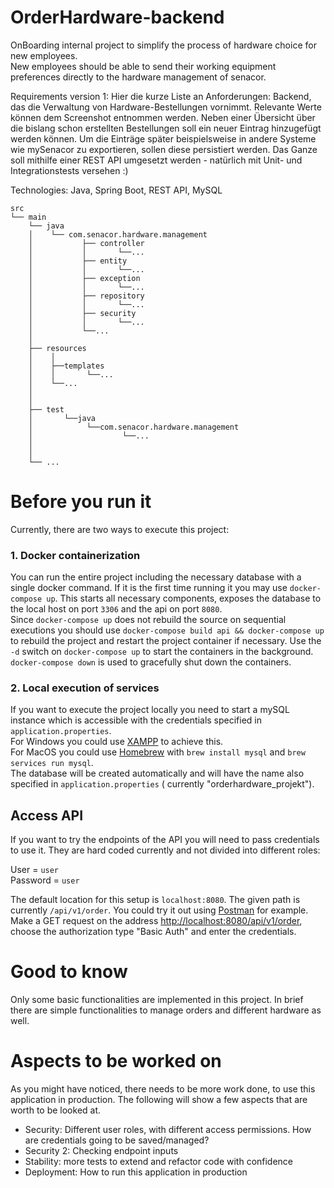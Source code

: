 # OrderHardware-backend

OnBoarding internal project to simplify the process of hardware choice for new employees.  
New employees should be able to send their working equipment preferences directly to the hardware management of senacor.

Requirements version 1:
Hier die kurze Liste an Anforderungen:
Backend, das die Verwaltung von Hardware-Bestellungen vornimmt. Relevante Werte können dem Screenshot entnommen werden.
Neben einer Übersicht über die bislang schon erstellten Bestellungen soll ein neuer Eintrag hinzugefügt werden können.
Um die Einträge später beispielsweise in andere Systeme wie mySenacor zu exportieren, sollen diese persistiert werden.
Das Ganze soll mithilfe einer REST API umgesetzt werden - natürlich mit Unit- und Integrationstests versehen :)

Technologies: Java, Spring Boot, REST API, MySQL

```
src
└── main
    └── java
    │    └── com.senacor.hardware.management
    │           ├── controller    
    │           │       └──...
    │           ├── entity
    │           │       └──...
    │           ├── exception
    │           │       └──...
    │           ├── repository
    │           │       └──...
    │           ├── security
    │           │       └──...
    │           └──...
    │
    ├── resources
    │    │
    │    ├──templates
    │    │       └──...
    │    └──... 
    │
    │
    ├── test
    │       └──java
    │            └──com.senacor.hardware.management
    │                    └──...  
    │ 
    │                   
    └── ...                       
```

# Before you run it

Currently, there are two ways to execute this project:

### 1. Docker containerization

You can run the entire project including the necessary database with a single docker command. If it is the first time
running it you may use ``docker-compose up``. This starts all necessary components, exposes the database to the local
host on port ``3306`` and the api on port ``8080``.  
Since ``docker-compose up`` does not rebuild the source on sequential executions you should
use ```docker-compose build api && docker-compose up``` to rebuild the project and restart the project container if
necessary. Use the ```-d``` switch on ```docker-compose up``` to start the containers in the background.  
```docker-compose down``` is used to gracefully shut down the containers.

### 2. Local execution of services

If you want to execute the project locally you need to start a mySQL instance which is accessible with the credentials
specified in ```application.properties```.  
For Windows you could use [XAMPP](https://www.apachefriends.org/index.html) to achieve this.  
For MacOS you could use [Homebrew](https://brew.sh/) with ```brew install mysql``` and ```brew services run mysql```.  
The database will be created automatically and will have the name also specified in ```application.properties``` (
currently "orderhardware_projekt").

## Access API

If you want to try the endpoints of the API you will need to pass credentials to use it. They are hard coded currently
and not divided into different roles:

User = ```user```  
Password = ```user```

The default location for this setup is ```localhost:8080```. The given path is currently ```/api/v1/order```. You could
try it out using [Postman](https://www.postman.com/) for example. Make a GET request on the
address [http://localhost:8080/api/v1/order](http://localhost:8080/api/v1/order), choose the authorization type "Basic
Auth" and enter the credentials.

# Good to know

Only some basic functionalities are implemented in this project. In brief there are simple functionalities to manage
orders and different hardware as well.

# Aspects to be worked on

As you might have noticed, there needs to be more work done, to use this application in production. The following will
show a few aspects that are worth to be looked at.

- Security: Different user roles, with different access permissions. How are credentials going to be saved/managed?
- Security 2: Checking endpoint inputs
- Stability: more tests to extend and refactor code with confidence
- Deployment: How to run this application in production